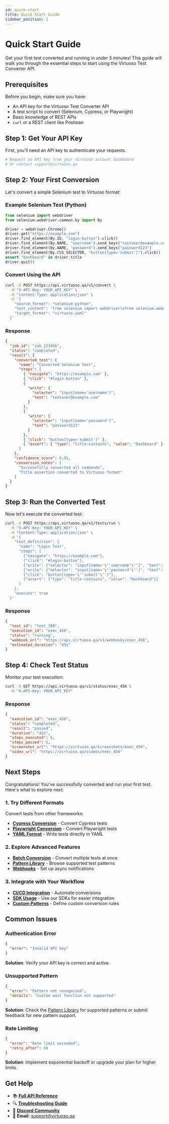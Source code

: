 ```yaml
---
id: quick-start
title: Quick Start Guide
sidebar_position: 2
---
```


# Quick Start Guide

Get your first test converted and running in under 5 minutes! This guide will walk you through the essential steps to start using the Virtuoso Test Converter API.

## Prerequisites

Before you begin, make sure you have:

- An API key for the Virtuoso Test Converter API
- A test script to convert (Selenium, Cypress, or Playwright)
- Basic knowledge of REST APIs
- `curl` or a REST client like Postman

## Step 1: Get Your API Key

First, you'll need an API key to authenticate your requests.

```bash
# Request an API key from your Virtuoso account dashboard
# Or contact support@virtuoso.qa
```

## Step 2: Your First Conversion

Let's convert a simple Selenium test to Virtuoso format:

### Example Selenium Test (Python)

```python
from selenium import webdriver
from selenium.webdriver.common.by import By

driver = webdriver.Chrome()
driver.get("https://example.com")
driver.find_element(By.ID, "login-button").click()
driver.find_element(By.NAME, "username").send_keys("testuser@example.com")
driver.find_element(By.NAME, "password").send_keys("password123")
driver.find_element(By.CSS_SELECTOR, "button[type='submit']").click()
assert "Dashboard" in driver.title
driver.quit()
```

### Convert Using the API

```bash
curl -X POST https://api.virtuoso.qa/v1/convert \
  -H "X-API-Key: YOUR_API_KEY" \
  -H "Content-Type: application/json" \
  -d '{
    "source_format": "selenium-python",
    "test_content": "from selenium import webdriver\nfrom selenium.webdriver.common.by import By\n\ndriver = webdriver.Chrome()\ndriver.get(\"https://example.com\")\ndriver.find_element(By.ID, \"login-button\").click()\ndriver.find_element(By.NAME, \"username\").send_keys(\"testuser@example.com\")\ndriver.find_element(By.NAME, \"password\").send_keys(\"password123\")\ndriver.find_element(By.CSS_SELECTOR, \"button[type='\''submit'\'']\").click()\nassert \"Dashboard\" in driver.title\ndriver.quit()",
    "target_format": "virtuoso-yaml"
  }'
```

### Response

```json
{
  "job_id": "job_123456",
  "status": "completed",
  "result": {
    "converted_test": {
      "name": "Converted Selenium Test",
      "steps": [
        { "navigate": "https://example.com" },
        { "click": "#login-button" },
        {
          "write": {
            "selector": "input[name='username']",
            "text": "testuser@example.com"
          }
        },
        {
          "write": {
            "selector": "input[name='password']",
            "text": "password123"
          }
        },
        { "click": "button[type='submit']" },
        { "assert": { "type": "title-contains", "value": "Dashboard" } }
      ]
    },
    "confidence_score": 0.95,
    "conversion_notes": [
      "Successfully converted all commands",
      "Title assertion converted to Virtuoso format"
    ]
  }
}
```

## Step 3: Run the Converted Test

Now let's execute the converted test:

```bash
curl -X POST https://api.virtuoso.qa/v1/tests/run \
  -H "X-API-Key: YOUR_API_KEY" \
  -H "Content-Type: application/json" \
  -d '{
    "test_definition": {
      "name": "Login Test",
      "steps": [
        {"navigate": "https://example.com"},
        {"click": "#login-button"},
        {"write": {"selector": "input[name='\''username'\'']", "text": "testuser@example.com"}},
        {"write": {"selector": "input[name='\''password'\'']", "text": "password123"}},
        {"click": "button[type='\''submit'\'']"},
        {"assert": {"type": "title-contains", "value": "Dashboard"}}
      ]
    },
    "execute": true
  }'
```

### Response

```json
{
  "test_id": "test_789",
  "execution_id": "exec_456",
  "status": "running",
  "webhook_url": "https://api.virtuoso.qa/v1/webhooks/exec_456",
  "estimated_duration": "45s"
}
```

## Step 4: Check Test Status

Monitor your test execution:

```bash
curl -X GET https://api.virtuoso.qa/v1/status/exec_456 \
  -H "X-API-Key: YOUR_API_KEY"
```

### Response

```json
{
  "execution_id": "exec_456",
  "status": "completed",
  "result": "passed",
  "duration": "42s",
  "steps_executed": 6,
  "steps_passed": 6,
  "screenshot_url": "https://virtuoso.qa/screenshots/exec_456",
  "video_url": "https://virtuoso.qa/videos/exec_456"
}
```

## Next Steps

Congratulations! You've successfully converted and run your first test. Here's what to explore next:

### 1. Try Different Formats

Convert tests from other frameworks:

- **[Cypress Conversion](./formats/cypress)** - Convert Cypress tests
- **[Playwright Conversion](./formats/playwright)** - Convert Playwright tests
- **[YAML Format](./formats/yaml-format)** - Write tests directly in YAML

### 2. Explore Advanced Features

- **[Batch Conversion](../api/endpoints/convert/batch-conversion)** - Convert multiple tests at once
- **[Pattern Library](./patterns)** - Browse supported test patterns
- **[Webhooks](../api/webhooks/overview)** - Set up async notifications

### 3. Integrate with Your Workflow

- **[CI/CD Integration](./developer-guide/integration-patterns)** - Automate conversions
- **[SDK Usage](../api/sdks/overview)** - Use our SDKs for easier integration
- **[Custom Patterns](./advanced/custom-patterns)** - Define custom conversion rules

## Common Issues

### Authentication Error

```json
{
  "error": "Invalid API key"
}
```

**Solution**: Verify your API key is correct and active.

### Unsupported Pattern

```json
{
  "error": "Pattern not recognized",
  "details": "Custom wait function not supported"
}
```

**Solution**: Check the [Pattern Library](./patterns) for supported patterns or submit feedback for new pattern support.

### Rate Limiting

```json
{
  "error": "Rate limit exceeded",
  "retry_after": 60
}
```

**Solution**: Implement exponential backoff or upgrade your plan for higher limits.

## Get Help

- 📚 **[Full API Reference](../api/overview)**
- 🔍 **[Troubleshooting Guide](./troubleshooting/common-errors)**
- 💬 **[Discord Community](https://discord.gg/virtuoso)**
- 📧 **Email**: support@virtuoso.qa
